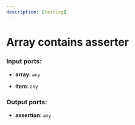 ```yaml
---
description: [testing]
---
```


# Array contains asserter

### Input ports:

* __array__: ` any `


* __item__: ` any `

### Output ports:

* __assertion__: ` any `

